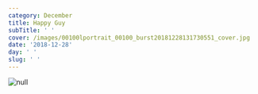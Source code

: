 ```yaml
---
category: December
title: Happy Guy
subTitle: ' '
cover: /images/00100lportrait_00100_burst20181228131730551_cover.jpg
date: '2018-12-28'
day: ' '
slug: ' '
---
```

![null](/images/00100lportrait_00100_burst20181228131730551_cover.jpg)
